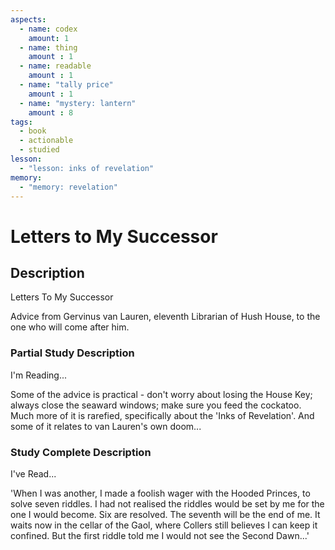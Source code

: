```yaml
---
aspects: 
  - name: codex
    amount: 1
  - name: thing
    amount : 1
  - name: readable
    amount : 1
  - name: "tally price"
    amount : 1
  - name: "mystery: lantern"
    amount : 8
tags:
  - book
  - actionable
  - studied
lesson:
  - "lesson: inks of revelation"
memory:
  - "memory: revelation"
---
```


# Letters to My Successor

## Description
Letters To My Successor

Advice from Gervinus van Lauren, eleventh Librarian of Hush House, to the one who will come after him.
### Partial Study Description
I'm Reading...

Some of the advice is practical - don't worry about losing the House Key; always close the seaward windows; make sure you feed the cockatoo. Much more of it is rarefied, specifically about the 'Inks of Revelation'. And some of it relates to van Lauren's own doom...
### Study Complete Description
I've Read...

'When I was another, I made a foolish wager with the Hooded Princes, to solve seven riddles. I had not realised the riddles would be set by me for the one I would become. Six are resolved. The seventh will be the end of me. It waits now in the cellar of the Gaol, where Collers still believes I can keep it confined. But the first riddle told me I would not see the Second Dawn...'